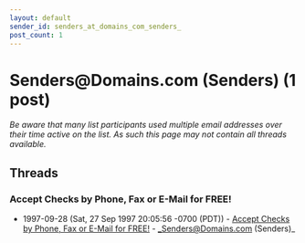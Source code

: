```yaml
---
layout: default
sender_id: senders_at_domains_com_senders_
post_count: 1
---
```


# Senders<span>@</span>Domains.com (Senders) (1 post)

_Be aware that many list participants used multiple email addresses over their time active on the list. As such this page may not contain all threads available._

## Threads

### Accept Checks by Phone, Fax or E-Mail for FREE!
+ 1997-09-28 (Sat, 27 Sep 1997 20:05:56 -0700 (PDT)) - [Accept Checks by Phone, Fax or E-Mail for FREE!](/archive/1997/09/089bb428c6f571e9cda3211b283edd485526ee7f2c9eb85607603aefb9fecb20) - _Senders@Domains.com (Senders)_

